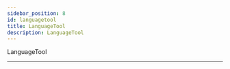 ```yaml
---
sidebar_position: 8
id: languagetool
title: LanguageTool
description: LanguageTool
---
```


LanguageTool

---
